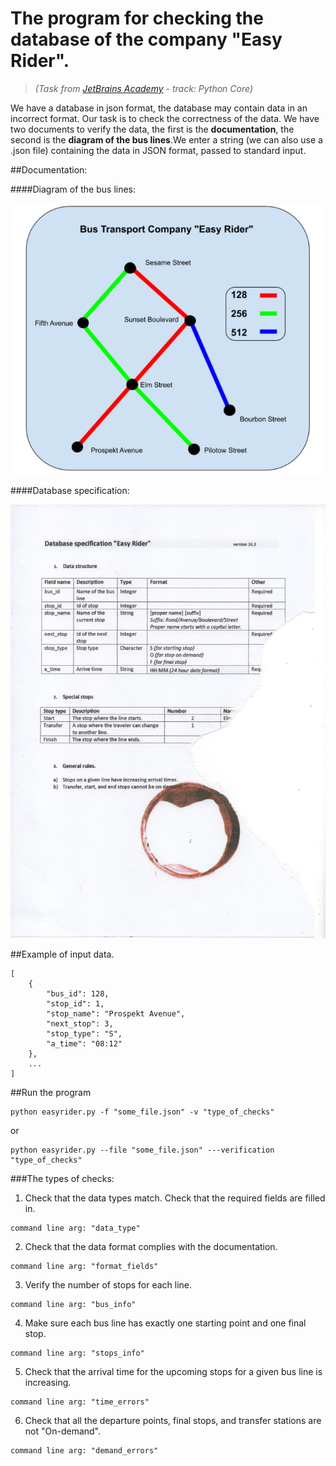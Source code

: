 # The program for checking the database of the company "Easy Rider".
>_(Task from [JetBrains Academy](https://hyperskill.org "JetBrains Academy") - track: Python Core)_

We have a database in json format, the database may contain data in an incorrect format. Our task is to check the
correctness of the data. We have two documents to verify the data, the first is the **documentation**, the second is
the **diagram of the bus lines**.We enter a string (we can also use a .json file) containing the data in JSON format,
passed to standard input.

##Documentation:

####Diagram of the bus lines:

![diagram of the bus lines](img/Diagram_of_the_bus_line.jpg)

####Database specification:

![documentation](img/Documentation.jpg)

##Example of input data.
```
[
    {
        "bus_id": 128,
        "stop_id": 1,
        "stop_name": "Prospekt Avenue",
        "next_stop": 3,
        "stop_type": "S",
        "a_time": "08:12"
    },
    ...
]
```

##Run the program
```commandline
python easyrider.py -f "some_file.json" -v "type_of_checks"
```
or
```
python easyrider.py --file "some_file.json" ---verification "type_of_checks"
```

###The types of checks:
1. Check that the data types match. Check that the required fields are filled in.
```commandline
command line arg: "data_type"
```
2. Check that the data format complies with the documentation.
```commandline
command line arg: "format_fields"
```
3. Verify the number of stops for each line.
```commandline
command line arg: "bus_info"
```
4. Make sure each bus line has exactly one starting point and one final stop.
```commandline
command line arg: "stops_info"
```
5. Check that the arrival time for the upcoming stops for a given bus line is increasing.
```commandline
command line arg: "time_errors"
```
6. Check that all the departure points, final stops, and transfer stations are not "On-demand".
```commandline
command line arg: "demand_errors"
```
